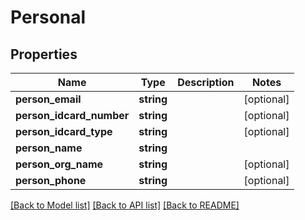 # Personal

## Properties
Name | Type | Description | Notes
------------ | ------------- | ------------- | -------------
**person_email** | **string** |  | [optional] 
**person_idcard_number** | **string** |  | [optional] 
**person_idcard_type** | **string** |  | [optional] 
**person_name** | **string** |  | 
**person_org_name** | **string** |  | [optional] 
**person_phone** | **string** |  | [optional] 

[[Back to Model list]](../README.md#documentation-for-models) [[Back to API list]](../README.md#documentation-for-api-endpoints) [[Back to README]](../README.md)


